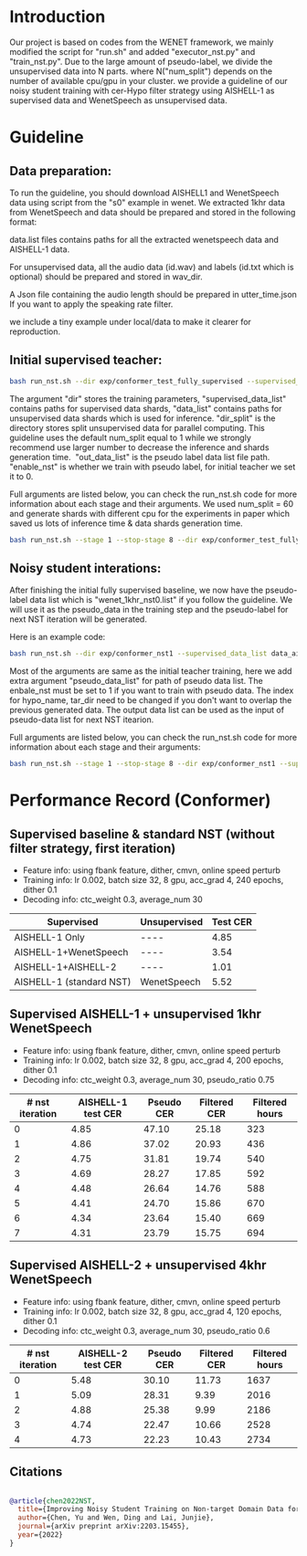 # Introduction
Our project is based on codes from the WENET framework, we mainly modified the script for "run.sh" and added "executor_nst.py" and "train_nst.py". Due to the large amount of pseudo-label, we divide the unsupervised data into N parts. where N("num_split") depends on the number of available cpu/gpu in your cluster.
we provide a guideline of our noisy student training with cer-Hypo filter strategy using AISHELL-1 as supervised data and WenetSpeech as unsupervised data.


# Guideline

## Data preparation:
To run the guideline, you should download AISHELL1 and WenetSpeech data using script from the "s0" example in wenet. 
We extracted 1khr data from WenetSpeech and data should be prepared and stored in the following format:

data.list files contains paths for all the extracted wenetspeech data and AISHELL-1 data.

For unsupervised data, all the audio data (id.wav) and labels (id.txt which is optional) should be prepared and stored in wav_dir.

A Json file containing the audio length should be prepared in utter_time.json If you want to apply the speaking rate filter.

we include a tiny example under local/data to make it clearer for reproduction.
## Initial supervised teacher:
``` sh
bash run_nst.sh --dir exp/conformer_test_fully_supervised --supervised_data_list data_aishell.list --data_list wenet_1khr.list --dir_split wenet_split_60_test/ --out_data_list data/train/wenet_1khr_nst0.list --enable_nst 0
```

The argument "dir" stores the training parameters, "supervised_data_list" contains paths for supervised data shards, "data_list" contains paths for unsupervised data shards which is used for inference. "dir_split" is the directory stores split unsupervised data for parallel computing. This guideline uses the default num_split equal to 1 while we strongly recommend use larger number to decrease the inference and shards generation time.  "out_data_list" is the pseudo label data list file path. "enable_nst" is whether we train with pseudo label, for initial teacher we set it to 0.

Full arguments are listed below, you can check the run_nst.sh code for more information about each stage and their arguments. We used num_split = 60 and generate shards with different cpu for the experiments in paper which saved us lots of inference time & data shards generation time. 

``` sh
bash run_nst.sh --stage 1 --stop-stage 8 --dir exp/conformer_test_fully_supervised --supervised_data_list data_aishell.list --enable_nst 0 --num_split 1 --data_list wenet_1khr.list --dir_split wenet_split_60_test/ --job_num 0 --hypo_name hypothesis_nst0.txt --label 1 --wav_dir data/train/wenet_1k_untar/ --cer_hypo_dir wenet_cer_hypo --cer_label_dir wenet_cer_label --label_file label.txt --cer_hypo_threshold 10 --speak_rate_threshold 0 --utter_time_file utter_time.json --untar_dir data/train/wenet_1khr_untar/ --tar_dir data/train/wenet_1khr_tar/ --out_data_list data/train/wenet_1khr.list 
```

## Noisy student interations:

After finishing the initial fully supervised baseline, we now have the pseudo-label data list which is "wenet_1khr_nst0.list" if you follow the guideline. We will use it as the pseudo_data in the training step and the pseudo-label for next NST iteration will be generated.

Here is an example code:

``` sh
bash run_nst.sh --dir exp/conformer_nst1 --supervised_data_list data_aishell.list --pseudo_data_list wenet_1khr_nst0.list  --enable_nst 1 --job_num 0 --hypo_name hypothesis_nst1.txt --untar_dir data/train/wenet_1khr_untar_nst1/ --tar_dir data/train/wenet_1khr_tar_nst1/ --out_data_list data/train/wenet_1khr_nst1.list 
```
Most of the arguments are same as the initial teacher training, here we add extra argument "pseudo_data_list" for path of pseudo data list. The enbale_nst must be set to 1 if you want to train with pseudo data. The index for hypo_name, tar_dir need to be changed if you don't want to overlap the previous generated data.
The output data list can be used as the input of pseudo-data list for next NST itearion.



Full arguments are listed below, you can check the run_nst.sh code for more information about each stage and their arguments:
``` sh
bash run_nst.sh --stage 1 --stop-stage 8 --dir exp/conformer_nst1 --supervised_data_list data_aishell.list --pseudo_data_list wenet_1khr_nst0  --enable_nst 1 --num_split 1 --dir_split wenet_split_60_test/ --job_num 0 --hypo_name hypothesis_nst1.txt --label 0 --wav_dir data/train/wenet_1k_untar/ --cer_hypo_dir wenet_cer_hypo --cer_label_dir wenet_cer_label --label_file label.txt --cer_hypo_threshold 10 --speak_rate_threshold 0 --utter_time_file utter_time.json --untar_dir data/train/wenet_1khr_untar_nst1/ --tar_dir data/train/wenet_1khr_tar_nst1/ --out_data_list data/train/wenet_1khr_nst1.list 
```
# Performance Record (Conformer)


## Supervised baseline & standard NST (without filter strategy, first iteration)
* Feature info: using fbank feature, dither, cmvn, online speed perturb
* Training info: lr 0.002, batch size 32, 8 gpu, acc_grad 4, 240 epochs, dither 0.1
* Decoding info: ctc_weight 0.3, average_num 30


| Supervised               | Unsupervised | Test CER |
|--------------------------|--------------|----------|
| AISHELL-1 Only           | ----         | 4.85     |
| AISHELL-1+WenetSpeech    | ----         | 3.54     |
| AISHELL-1+AISHELL-2      | ----         | 1.01     |
| AISHELL-1 (standard NST) | WenetSpeech  | 5.52     |



## Supervised AISHELL-1 + unsupervised 1khr WenetSpeech

* Feature info: using fbank feature, dither, cmvn, online speed perturb
* Training info: lr 0.002, batch size 32, 8 gpu, acc_grad 4, 200 epochs, dither 0.1
* Decoding info: ctc_weight 0.3, average_num 30, pseudo_ratio 0.75

| # nst iteration | AISHELL-1 test CER | Pseudo CER| Filtered CER | Filtered hours |
|----------------|--------------------|-----------|--------------|----------------|
| 0 | 4.85             | 47.10     |   25.18           |     323           |
| 1 | 4.86             | 37.02     |   20.93           |     436           |
| 2 | 4.75             | 31.81     |   19.74           |     540           |
| 3 | 4.69             | 28.27     |   17.85           |     592           |
| 4 | 4.48             | 26.64     |   14.76           |     588           |
| 5 | 4.41             | 24.70     |   15.86           |     670           |
| 6 | 4.34             | 23.64     |   15.40           |     669           |
| 7 | 4.31             | 23.79     |   15.75           |     694           |

## Supervised AISHELL-2 + unsupervised 4khr WenetSpeech
* Feature info: using fbank feature, dither, cmvn, online speed perturb
* Training info: lr 0.002, batch size 32, 8 gpu, acc_grad 4, 120 epochs, dither 0.1
* Decoding info: ctc_weight 0.3, average_num 30, pseudo_ratio 0.6

| # nst iteration | AISHELL-2 test CER | Pseudo CER | Filtered CER | Filtered hours |
|----------------|--------------------|------------|--------------|----------------|
| 0 | 5.48               | 30.10      | 11.73        | 1637           |
| 1 | 5.09               | 28.31      | 9.39         | 2016           |
| 2 | 4.88               | 25.38      | 9.99         | 2186           |
| 3 | 4.74               | 22.47      | 10.66        | 2528           |
| 4 | 4.73               | 22.23      | 10.43        | 2734           |



## Citations

``` bibtex

@article{chen2022NST,
  title={Improving Noisy Student Training on Non-target Domain Data for Automatic Speech Recognition},
  author={Chen, Yu and Wen, Ding and Lai, Junjie},
  journal={arXiv preprint arXiv:2203.15455},
  year={2022}
}
